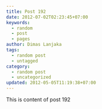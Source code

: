 ```yaml
---
title: Post 192
date: 2012-07-02T02:23:45+07:00
keywords:
  - random
  - post
  - pages
author: Dimas Lanjaka
tags:
  - random post
  - untagged
category:
  - random post
  - uncategorized
updated: 2012-05-05T11:19:38+07:00
---
```

This is content of post 192